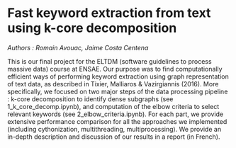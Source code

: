 # Fast keyword extraction from text using k-core decomposition

*Authors : Romain Avouac, Jaime Costa Centena*

This is our final project for the ELTDM (software guidelines to process massive data) course at ENSAE. Our purpose was to find computationally efficient ways of performing keyword extraction using graph representation of text data, as described in Tixier, Malliaros & Vazirgiannis (2016). More specifically, we focused on two major steps of the data processing pipeline : k-core decomposition to identify dense subgraphs (see 1_k_core_decomp.ipynb), and computation of the elbow criteria to select relevant keywords (see 2_elbow_criteria.ipynb). For each part, we provide extensive performance comparison for all the approaches we implemented (including cythonization, multithreading, multiprocessing). We provide an in-depth description and discussion of our results in a report (in French).
